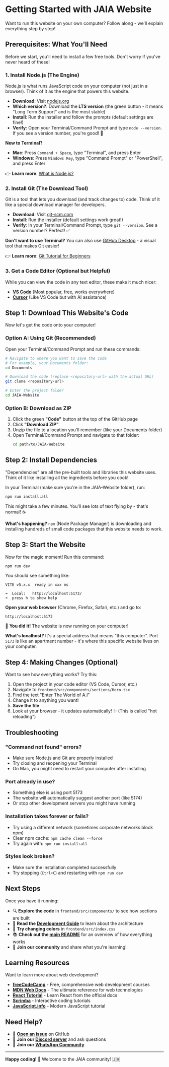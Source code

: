 # Getting Started with JAIA Website

Want to run this website on your own computer? Follow along - we'll explain everything step by step!

## Prerequisites: What You'll Need

Before we start, you'll need to install a few free tools. Don't worry if you've never heard of these!

### 1. Install Node.js (The Engine)

Node.js is what runs JavaScript code on your computer (not just in a browser). Think of it as the engine that powers this website.

- **Download**: Visit [nodejs.org](https://nodejs.org/)
- **Which version?**: Download the **LTS version** (the green button - it means "Long Term Support" and is the most stable)
- **Install**: Run the installer and follow the prompts (default settings are fine!)
- **Verify**: Open your Terminal/Command Prompt and type `node --version`. If you see a version number, you're good! 🎉

**New to Terminal?** 
- **Mac**: Press `Command + Space`, type "Terminal", and press Enter
- **Windows**: Press `Windows Key`, type "Command Prompt" or "PowerShell", and press Enter

👉 **Learn more**: [What is Node.js?](https://nodejs.org/en/learn/getting-started/introduction-to-nodejs)

### 2. Install Git (The Download Tool)

Git is a tool that lets you download (and track changes to) code. Think of it like a special download manager for developers.

- **Download**: Visit [git-scm.com](https://git-scm.com/downloads)
- **Install**: Run the installer (default settings work great!)
- **Verify**: In your Terminal/Command Prompt, type `git --version`. See a version number? Perfect! ✅

**Don't want to use Terminal?** You can also use [GitHub Desktop](https://desktop.github.com/) - a visual tool that makes Git easier!

👉 **Learn more**: [Git Tutorial for Beginners](https://www.freecodecamp.org/news/git-and-github-for-beginners/)

### 3. Get a Code Editor (Optional but Helpful)

While you can view the code in any text editor, these make it much nicer:

- **[VS Code](https://code.visualstudio.com/)** (Most popular, free, works everywhere)
- **[Cursor](https://cursor.sh/)** (Like VS Code but with AI assistance)

## Step 1: Download This Website's Code

Now let's get the code onto your computer!

### Option A: Using Git (Recommended)

Open your Terminal/Command Prompt and run these commands:

```bash
# Navigate to where you want to save the code
# For example, your Documents folder:
cd Documents

# Download the code (replace <repository-url> with the actual URL)
git clone <repository-url>

# Enter the project folder
cd JAIA-Website
```

### Option B: Download as ZIP

1. Click the green **"Code"** button at the top of the GitHub page
2. Click **"Download ZIP"**
3. Unzip the file to a location you'll remember (like your Documents folder)
4. Open Terminal/Command Prompt and navigate to that folder:
   ```bash
   cd path/to/JAIA-Website
   ```

## Step 2: Install Dependencies

"Dependencies" are all the pre-built tools and libraries this website uses. Think of it like installing all the ingredients before you cook!

In your Terminal (make sure you're in the JAIA-Website folder), run:

```bash
npm run install:all
```

This might take a few minutes. You'll see lots of text flying by - that's normal! ☕

**What's happening?** `npm` (Node Package Manager) is downloading and installing hundreds of small code packages that this website needs to work.

## Step 3: Start the Website

Now for the magic moment! Run this command:

```bash
npm run dev
```

You should see something like:
```
VITE v5.x.x  ready in xxx ms

➜  Local:   http://localhost:5173/
➜  press h to show help
```

**Open your web browser** (Chrome, Firefox, Safari, etc.) and go to:
```
http://localhost:5173
```

🎉 **You did it!** The website is now running on your computer! 

**What's localhost?** It's a special address that means "this computer". Port `5173` is like an apartment number - it's where this specific website lives on your computer.

## Step 4: Making Changes (Optional)

Want to see how everything works? Try this:

1. Open the project in your code editor (VS Code, Cursor, etc.)
2. Navigate to `frontend/src/components/sections/Hero.tsx`
3. Find the text "Enter The World of A.I"
4. Change it to anything you want!
5. **Save the file**
6. Look at your browser - it updates automatically! ✨ (This is called "hot reloading")

## Troubleshooting

### "Command not found" errors?
- Make sure Node.js and Git are properly installed
- Try closing and reopening your Terminal
- On Mac, you might need to restart your computer after installing

### Port already in use?
- Something else is using port 5173
- The website will automatically suggest another port (like 5174)
- Or stop other development servers you might have running

### Installation takes forever or fails?
- Try using a different network (sometimes corporate networks block npm)
- Clear npm cache: `npm cache clean --force`
- Try again with: `npm run install:all`

### Styles look broken?
- Make sure the installation completed successfully
- Try stopping (`Ctrl+C`) and restarting with `npm run dev`

## Next Steps

Once you have it running:

- 🔍 **Explore the code** in `frontend/src/components/` to see how sections are built
- 📖 **Read the [Development Guide](./development-guide.md)** to learn about the architecture
- 🎨 **Try changing colors** in `frontend/src/index.css`
- 📚 **Check out the [main README](../README.md)** for an overview of how everything works
- 🚀 **Join our community** and share what you're learning!

## Learning Resources

Want to learn more about web development?

- **[freeCodeCamp](https://www.freecodecamp.org/)** - Free, comprehensive web development courses
- **[MDN Web Docs](https://developer.mozilla.org/)** - The ultimate reference for web technologies
- **[React Tutorial](https://react.dev/learn)** - Learn React from the official docs
- **[Scrimba](https://scrimba.com/)** - Interactive coding tutorials
- **[JavaScript.info](https://javascript.info/)** - Modern JavaScript tutorial

## Need Help?

- 💬 **[Open an issue](https://github.com/your-repo/issues)** on GitHub
- 💭 **Join our [Discord server](https://discord.gg/NuVXk7yjNz)** and ask questions
- 📱 **Join our [WhatsApp Community](https://chat.whatsapp.com/FFzjagZ0ZxRCCHaNMjJODm)** 

---

**Happy coding!** 🎉 Welcome to the JAIA community! 🇯🇲

